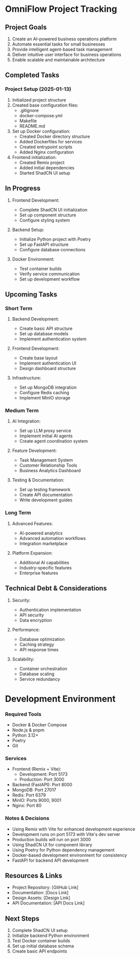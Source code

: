 # OmniFlow Project Tracking

## Project Goals
1. Create an AI-powered business operations platform
2. Automate essential tasks for small businesses
3. Provide intelligent agent-based task management
4. Deliver intuitive user interface for business operations
5. Enable scalable and maintainable architecture

## Completed Tasks

### Project Setup (2025-01-13)
1. Initialized project structure
2. Created base configuration files:
   - .gitignore
   - docker-compose.yml
   - Makefile
   - README.md
3. Set up Docker configuration:
   - Created Docker directory structure
   - Added Dockerfiles for services
   - Created entrypoint scripts
   - Added Nginx configuration
4. Frontend initialization:
   - Created Remix project
   - Added initial dependencies
   - Started ShadCN UI setup

## In Progress
1. Frontend Development:
   - Complete ShadCN UI initialization
   - Set up component structure
   - Configure styling system

2. Backend Setup:
   - Initialize Python project with Poetry
   - Set up FastAPI structure
   - Configure database connections

3. Docker Environment:
   - Test container builds
   - Verify service communication
   - Set up development workflow

## Upcoming Tasks

### Short Term
1. Backend Development:
   - Create basic API structure
   - Set up database models
   - Implement authentication system

2. Frontend Development:
   - Create base layout
   - Implement authentication UI
   - Design dashboard structure

3. Infrastructure:
   - Set up MongoDB integration
   - Configure Redis caching
   - Implement MinIO storage

### Medium Term
1. AI Integration:
   - Set up LLM proxy service
   - Implement initial AI agents
   - Create agent coordination system

2. Feature Development:
   - Task Management System
   - Customer Relationship Tools
   - Business Analytics Dashboard

3. Testing & Documentation:
   - Set up testing framework
   - Create API documentation
   - Write development guides

### Long Term
1. Advanced Features:
   - AI-powered analytics
   - Advanced automation workflows
   - Integration marketplace

2. Platform Expansion:
   - Additional AI capabilities
   - Industry-specific features
   - Enterprise features

## Technical Debt & Considerations
1. Security:
   - Authentication implementation
   - API security
   - Data encryption

2. Performance:
   - Database optimization
   - Caching strategy
   - API response times

3. Scalability:
   - Container orchestration
   - Database scaling
   - Service redundancy

# Development Environment

### Required Tools
- Docker & Docker Compose
- Node.js & pnpm
- Python 3.12+
- Poetry
- Git

### Services
- Frontend (Remix + Vite): 
  - Development: Port 5173
  - Production: Port 3000
- Backend (FastAPI): Port 8000
- MongoDB: Port 27017
- Redis: Port 6379
- MinIO: Ports 9000, 9001
- Nginx: Port 80

### Notes & Decisions
- Using Remix with Vite for enhanced development experience
- Development runs on port 5173 with Vite's dev server
- Production builds will run on port 3000
- Using ShadCN UI for component library
- Using Poetry for Python dependency management
- Docker-based development environment for consistency
- FastAPI for backend API development


## Resources & Links
- Project Repository: [GitHub Link]
- Documentation: [Docs Link]
- Design Assets: [Design Link]
- API Documentation: [API Docs Link]

## Next Steps
1. Complete ShadCN UI setup
2. Initialize backend Python environment
3. Test Docker container builds
4. Set up initial database schema
5. Create basic API endpoints